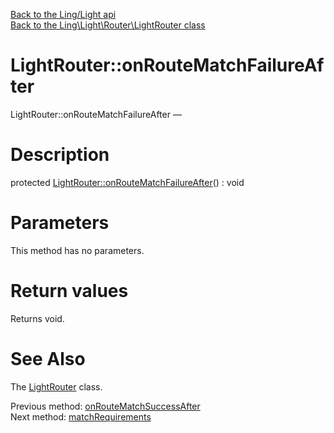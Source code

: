 [Back to the Ling/Light api](https://github.com/lingtalfi/Light/blob/master/doc/api/Ling/Light.md)<br>
[Back to the Ling\Light\Router\LightRouter class](https://github.com/lingtalfi/Light/blob/master/doc/api/Ling/Light/Router/LightRouter.md)


LightRouter::onRouteMatchFailureAfter
================



LightRouter::onRouteMatchFailureAfter — 




Description
================


protected [LightRouter::onRouteMatchFailureAfter](https://github.com/lingtalfi/Light/blob/master/doc/api/Ling/Light/Router/LightRouter/onRouteMatchFailureAfter.md)() : void









Parameters
================

This method has no parameters.


Return values
================

Returns void.








See Also
================

The [LightRouter](https://github.com/lingtalfi/Light/blob/master/doc/api/Ling/Light/Router/LightRouter.md) class.

Previous method: [onRouteMatchSuccessAfter](https://github.com/lingtalfi/Light/blob/master/doc/api/Ling/Light/Router/LightRouter/onRouteMatchSuccessAfter.md)<br>Next method: [matchRequirements](https://github.com/lingtalfi/Light/blob/master/doc/api/Ling/Light/Router/LightRouter/matchRequirements.md)<br>


